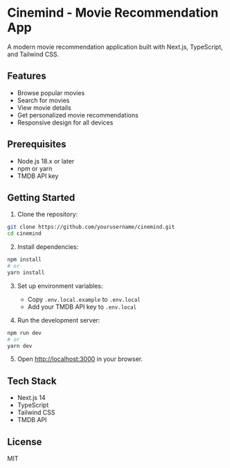 # Cinemind - Movie Recommendation App

A modern movie recommendation application built with Next.js, TypeScript, and Tailwind CSS.

## Features

- Browse popular movies
- Search for movies
- View movie details
- Get personalized movie recommendations
- Responsive design for all devices

## Prerequisites

- Node.js 18.x or later
- npm or yarn
- TMDB API key

## Getting Started

1. Clone the repository:
```bash
git clone https://github.com/yourusername/cinemind.git
cd cinemind
```

2. Install dependencies:
```bash
npm install
# or
yarn install
```

3. Set up environment variables:
   - Copy `.env.local.example` to `.env.local`
   - Add your TMDB API key to `.env.local`

4. Run the development server:
```bash
npm run dev
# or
yarn dev
```

5. Open [http://localhost:3000](http://localhost:3000) in your browser.

## Tech Stack

- Next.js 14
- TypeScript
- Tailwind CSS
- TMDB API

## License

MIT
